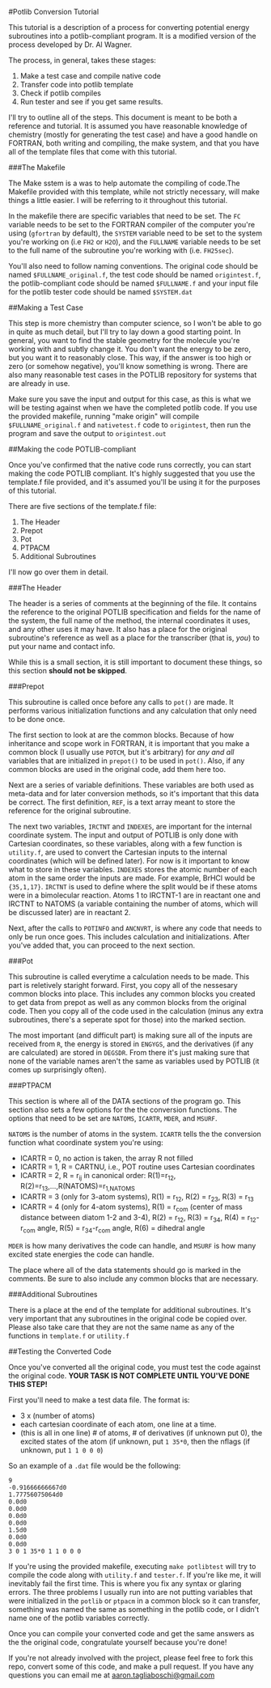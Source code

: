 #Potlib Conversion Tutorial

This tutorial is a description of a process for converting potential energy subroutines into a potlib-compliant program. It is a modified version of the process developed by Dr. Al Wagner. 

The process, in general, takes these stages:

1. Make a test case and compile native code
3. Transfer code into potlib template
4. Check if potlib compiles
5. Run tester and see if you get same results.

I'll try to outline all of the steps. This document is meant to be both a reference and tutorial. It is assumed you have reasonable knowledge of chemistry (mostly for generating the test case) and have a good handle on FORTRAN, both writing and  compiling, the make system, and that you have all of the template files that come with this tutorial.

###The Makefile

The Make sstem is a was to help automate the compiling of code.The Makefile provided with this template, while not strictly necessary, will make things a little easier. I will be referring to it throughout this tutorial.

In the makefile there are specific variables that need to be set. The `FC` variable needs to be set to the FORTRAN compiler of the computer you're using (`gfortran` by default), the `SYSTEM` variable need to be set to the system you're working on (i.e `FH2` or `H2O`), and the `FULLNAME` variable needs to be set to the full name of the subroutine you're working with (i.e. `FH25sec`).

You'll also need to follow naming conventions. The original code should be named `$FULLNAME_original.f`, the test code should be named `origintest.f`, the potlib-compliant code should be named `$FULLNAME.f` and your input file for the potlib tester code should be named `$SYSTEM.dat`

##Making a Test Case

This step is more chemistry than computer science, so I won't be able to go in quite as much detail, but I'll try to lay down a good starting point. In general, you want to find the stable geometry for the molecule you're working with and subtly change it. You don't want the energy to be zero, but you want it to reasonably close. This way, if the answer is too high or zero (or somehow negative), you'll know something is wrong. There are also many reasonable test cases in the POTLIB repository for systems that are already in use.

Make sure you save the input and output for this case, as this is what we will be testing against when we have the completed potlib code. If you use the provided makefile, running "make origin" will compile `$FULLNAME_original.f` and `nativetest.f` code to `origintest`, then run the program and save the output to `origintest.out`

##Making the code POTLIB-compliant

Once you've confirmed that the native code runs correctly, you can start making the code POTLIB compliant. It's highly suggested that you use the template.f file provided, and it's assumed you'll be using it for the purposes of this tutorial.

There are five sections of the template.f file:

1. The Header
2. Prepot
3. Pot
4. PTPACM
5. Additional Subroutines

I'll now go over them in detail.

###The Header

The header is a series of comments at the beginning of the file. It contains the reference to the original POTLIB specification and fields for the name of the system, the full name of the method, the internal coordinates it uses, and any other uses it may have. It also has a place for the original subroutine's reference as well as a place for the transcriber (that is, *you*) to put your name and contact info.

While this is a small section, it is still important to document these things, so this section **should not be skipped**.

###Prepot

This subroutine is called once before any calls to `pot()` are made. It performs various initialization functions and any calculation that only need to be done once.

The first section to look at are the common blocks. Because of how inheritance and scope work in FORTRAN, it is important that you make a common block (I usually use `POTCM`, but it's arbitrary) for *any and all* variables that are initialized in `prepot()` to be used in `pot()`. Also, if any common blocks are used in the original code, add them here too.

Next are a series of variable definitions. These variables are both used as meta-data and for later conversion methods, so it's important that this data be correct. The first definition, `REF`, is a text array meant to store the reference for the original subroutine.

The next two variables, `IRCTNT` and `INDEXES`, are important for the internal coordinate system. The input and output of POTLIB is only done with Cartesian coordinates, so these variables, along with a few function is `utility.f`, are used to convert the Cartesian inputs to the internal coordinates (which will be defined later). For now is it important to know what to store in these variables. `INDEXES` stores the atomic number of each atom in the same order the inputs are made. For example, BrHCl would be `{35,1,17}`. `IRCTNT` is used to define where the split would be if these atoms were in a bimolecular reaction. Atoms 1 to IRCTNT-1 are in reactant one and IRCTNT to NATOMS (a variable containing the number of atoms, which will be discussed later) are in reactant 2.

Next, after the calls to `POTINFO` and `ANCNVRT`, is where any code that needs to only be run once goes. This includes calculation and initializations. After you've added that, you can proceed to the next section.

###Pot

This subroutine is called everytime a calculation needs to be made. This part is reletively staright forward. First, you copy all of the nessesary common blocks into place. This includes any common blocks you created to get data from prepot as well as any common blocks from the original code. Then you copy all of the code used in the calculation (minus any extra subroutines, there's a seperate spot for those) into the marked section.

The most important (and difficult part) is making sure all of the inputs are received from `R`, the energy is stored in `ENGYGS`, and the derivatives (if any are calculated) are stored in `DEGSDR`. From there it's just making sure that none of the variable names aren't the same as variables used by POTLIB (it comes up surprisingly often).

###PTPACM

This section is where all of the DATA sections of the program go. This section also sets a few options for the the conversion functions. The options that need to be set are `NATOMS`, `ICARTR`, `MDER`, and `MSURF`.

`NATOMS` is the number of atoms in the system. `ICARTR` tells the the conversion function what coordinate system you're using:

* ICARTR = 0, no action is taken, the array R not filled
* ICARTR = 1, R = CARTNU, i.e., POT routine uses Cartesian coordinates
* ICARTR = 2, R = r<sub>ij</sub> in canonical order: R(1)=r<sub>12</sub>, R(2)=r<sub>13</sub>,…,R(NATOMS)=r<sub>1,NATOMS</sub>
* ICARTR = 3 (only for 3-atom systems), R(1) = r<sub>12</sub>, R(2) = r<sub>23</sub>, R(3) = r<sub>13</sub> 
* ICARTR = 4 (only for 4-atom systems), R(1) = r<sub>com</sub> (center of mass distance between diatom 1-2 and 3-4), R(2) = r<sub>12</sub>, R(3) = r<sub>34</sub>,  R(4) = r<sub>12</sub>-r<sub>com</sub> angle, R(5) = r<sub>34</sub>-r<sub>com</sub> angle, R(6) = dihedral angle

`MDER` is how many derivatives the code can handle, and `MSURF` is how many excited state energies the code can handle.

The place where all of the data statements should go is marked in the comments. Be sure to also include any common blocks that are necessary.

###Additional Subroutines

There is a place at the end of the template for additional subroutines. It's very important that any subroutines in the original code be copied over. Please also take care that they are not the same name as any of the functions in `template.f` or `utility.f`

##Testing the Converted Code

Once you've converted all the original code, you must test the code against the original code. **YOUR TASK IS NOT COMPLETE UNTIL YOU'VE DONE THIS STEP!** 

First you'll need to make a test data file. The format is:

* 3 x (number of atoms)
* each cartesian coordinate of each atom, one line at a time.
* (this is all in one line) # of atoms, # of derivatives (if unknown put 0), the excited states of the atom (if unknown, put `1 35*0`, then the nflags (if unknown, put `1 1 0 0 0`)

So an example of a `.dat` file would be the following:

    9     
    -0.91666666667d0
    1.77756075064d0
    0.0d0
    0.0d0
    0.0d0
    0.0d0
    1.5d0
    0.0d0
    0.0d0
    3 0 1 35*0 1 1 0 0 0

If you're using the provided makefile, executing `make potlibtest` will try to compile the code along with `utility.f` and `tester.f`. If you're like me, it will inevitably fail the first time. This is where you fix any syntax or glaring errors. The three problems I usually run into are not putting variables that were initialized in the `potlib` or `ptpacm` in a common block so it can transfer, something was named the same as something in the potlib code, or I didn't name one of the potlib variables correctly.

Once you can compile your converted code and get the same answers as the the original code, congratulate yourself because you're done!

If you're not already involved with the project, please feel free to fork this repo, convert some of this code, and make a pull request. If you have any questions you can email me at <aaron.tagliaboschi@gmail.com>